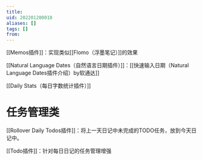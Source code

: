 ```yaml
---
title: 
uid: 202201200018
aliases: []
tags: []
from: 
---
```

[[Memos插件]]：实现类似[[Flomo（浮墨笔记）]]的效果

[[Natural Language Dates（自然语言日期插件）]]：[[快速输入日期（Natural Language Dates插件介绍）by软通达]]

[[Daily Stats（每日字数统计插件）]]

# 任务管理类
[[Rollover Daily Todos插件]]：将上一天日记中未完成的TODO任务，放到今天日记中。

[[Todo插件]]：针对每日日记的任务管理增强

